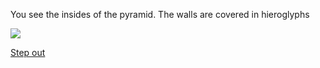 You see the insides of the pyramid. The walls are covered in hieroglyphs

<img src="https://i.pinimg.com/originals/9c/c4/c2/9cc4c2683195c94d5f513ebf0cdd39c2.jpg" />

[Step out](../)

<Inventory />